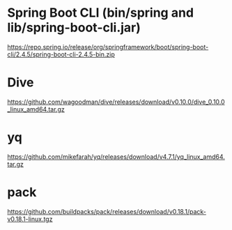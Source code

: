 # Spring Boot CLI (bin/spring and lib/spring-boot-cli.jar)
https://repo.spring.io/release/org/springframework/boot/spring-boot-cli/2.4.5/spring-boot-cli-2.4.5-bin.zip

# Dive
https://github.com/wagoodman/dive/releases/download/v0.10.0/dive_0.10.0_linux_amd64.tar.gz

# yq
https://github.com/mikefarah/yq/releases/download/v4.7.1/yq_linux_amd64.tar.gz

# pack
https://github.com/buildpacks/pack/releases/download/v0.18.1/pack-v0.18.1-linux.tgz